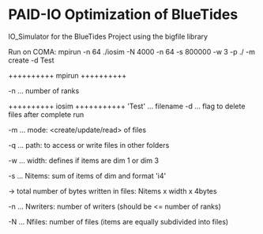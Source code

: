 # PAID-IO Optimization of BlueTides

IO_Simulator for the BlueTides Project using the bigfile library

Run on COMA:
mpirun -n 64 ./iosim -N 4000 -n 64 -s 800000 -w 3 -p ./ -m create -d Test

++++++++++ mpirun ++++++++++

 -n ... number of ranks

++++++++++ iosim +++++++++++
 'Test' ... filename
 -d ... flag to delete files after complete run
 
 -m ... mode: <create/update/read> of files
 
 -q ... path: to access or write files in other folders
 
 -w ... width: defines if items are dim 1 or dim 3
 
 -s ... Nitems: sum of items of dim <width> and format 'i4'
 
 -> total number of bytes written in files: Nitems x width x 4bytes
 
 -n ... Nwriters: number of writers (should be <= number of ranks)
 
 -N ... Nfiles: number of files (items are equally subdivided into files)
